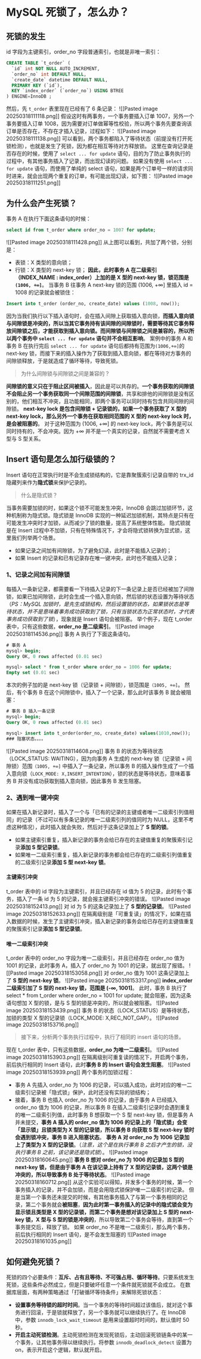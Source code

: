 # MySQL 死锁了，怎么办？
## 死锁的发生
id 字段为主键索引，order_no 字段普通索引，也就是非唯一索引：
```sql
CREATE TABLE `t_order` (
  `id` int NOT NULL AUTO_INCREMENT,
  `order_no` int DEFAULT NULL,
  `create_date` datetime DEFAULT NULL,
  PRIMARY KEY (`id`),
  KEY `index_order` (`order_no`) USING BTREE
) ENGINE=InnoDB ;
```
然后，先 `t_order` 表里现在已经有了 6 条记录：
![[Pasted image 20250318111118.png]]
假设这时有两事务，一个事务要插入订单 1007，另外一个事务要插入订单 1008，因为需要对订单做幂等性校验，所以两个事务先要查询该订单是否存在，不存在才插入记录，过程如下：
![[Pasted image 20250318111138.png]]
可以看到，两个事务都陷入了等待状态（前提没有打开死锁检测），也就是发生了死锁，因为都在相互等待对方释放锁。
这里在查询记录是否存在的时候，使用了 `select ... for update` 语句，目的为了防止事务执行的过程中，有其他事务插入了记录，而出现幻读的问题。
如果没有使用 `select ... for update` 语句，而使用了单纯的 select 语句，如果是两个订单号一样的请求同时进来，就会出现两个重复的订单，有可能出现幻读，如下图：
![[Pasted image 20250318111251.png]]
## 为什么会产生死锁？
事务 A 在执行下面这条语句的时候：
```sql
select id from t_order where order_no = 1007 for update;
```
![[Pasted image 20250318111428.png]]
从上图可以看到，共加了两个锁，分别是：
- 表锁：X 类型的意向锁；
- 行锁：X 类型的 next-key 锁；
**因此，此时事务 A 在二级索引（INDEX_NAME : index_order）上加的是 X 型的 next-key 锁，锁范围是`(1006, +∞]`**。
当事务 B 往事务 A  next-key 锁的范围 (1006, +∞] 里插入 id = 1008 的记录就会被锁住：
```sql
Insert into t_order (order_no, create_date) values (1008, now());
```
因为当我们执行以下插入语句时，会在插入间隙上获取插入意向锁，**而插入意向锁与间隙锁是冲突的，所以当其它事务持有该间隙的间隙锁时，需要等待其它事务释放间隙锁之后，才能获取到插入意向锁。而间隙锁与间隙锁之间是兼容的，所以所以两个事务中 `select ... for update` 语句并不会相互影响**。
案例中的事务 A 和事务 B 在执行完后 `select ... for update` 语句后都持有范围为`(1006,+∞]`的 next-key 锁，而接下来的插入操作为了获取到插入意向锁，都在等待对方事务的间隙锁释放，于是就造成了循环等待，导致死锁。
> 为什么间隙锁与间隙锁之间是兼容的？

**间隙锁的意义只在于阻止区间被插入**，因此是可以共存的。**一个事务获取的间隙锁不会阻止另一个事务获取同一个间隙范围的间隙锁**，共享和排他的间隙锁是没有区别的，他们相互不冲突，且功能相同，即两个事务可以同时持有包含共同间隙的间隙锁。
**next-key lock 是包含间隙锁 + 记录锁的，如果一个事务获取了 X 型的 next-key lock，那么另外一个事务在获取相同范围的 X 型的 next-key lock 时，是会被阻塞的**。
对于这种范围为 (1006, +∞] 的 next-key lock，两个事务是可以同时持有的，不会冲突。因为 +∞ 并不是一个真实的记录，自然就不需要考虑 X 型与 S 型关系。
## Insert 语句是怎么加行级锁的？
Insert 语句在正常执行时是不会生成锁结构的，它是靠聚簇索引记录自带的 trx_id 隐藏列来作为**隐式锁**来保护记录的。
> 什么是隐式锁？

当事务需要加锁的时，如果这个锁不可能发生冲突，InnoDB 会跳过加锁环节，这种机制称为隐式锁。隐式锁是 InnoDB 实现的一种延迟加锁机制，其特点是只有在可能发生冲突时才加锁，从而减少了锁的数量，提高了系统整体性能。
隐式锁就是在 Insert 过程中不加锁，只有在特殊情况下，才会将隐式锁转换为显式锁，这里我们列举两个场景。
- 如果记录之间加有间隙锁，为了避免幻读，此时是不能插入记录的；
- 如果 Insert 的记录和已有记录存在唯一键冲突，此时也不能插入记录；
### 1、记录之间加有间隙锁
每插入一条新记录，都需要看一下待插入记录的下一条记录上是否已经被加了间隙锁，如果已加间隙锁，此时会生成一个插入意向锁，然后锁的状态设置为等待状态（*PS：MySQL 加锁时，是先生成锁结构，然后设置锁的状态，如果锁状态是等待状态，并不是意味着事务成功获取到了锁，只有当锁状态为正常状态时，才代表事务成功获取到了锁*），现象就是 Insert 语句会被阻塞。
举个例子，现在 t_order 表中，只有这些数据，**order_no 是二级索引**。
![[Pasted image 20250318114536.png]]
事务 A 执行了下面这条语句。
```sql
# 事务 A
mysql> begin;
Query OK, 0 rows affected (0.01 sec)

mysql> select * from t_order where order_no = 1006 for update;
Empty set (0.01 sec)
```
本次的例子加的是 next-key 锁（记录锁 + 间隙锁），锁范围是`（1005, +∞]`。
然后，有个事务 B 在这个间隙锁中，插入了一个记录，那么此时该事务 B 就会被阻塞：
```sql
# 事务 B 插入一条记录
mysql> begin;
Query OK, 0 rows affected (0.01 sec)

mysql> insert into t_order(order_no, create_date) values(1010,now());
### 阻塞状态。。。。
```
![[Pasted image 20250318114608.png]]
事务 B 的状态为等待状态（LOCK_STATUS: WAITING），因为向事务 A 生成的 next-key 锁（记录锁 + 间隙锁）范围`（1005, +∞]` 中插入了一条记录，所以事务 B 的插入操作生成了一个插入意向锁（`LOCK_MODE: X,INSERT_INTENTION`），锁的状态是等待状态，意味着事务 B 并没有成功获取到插入意向锁，因此事务 B 发生阻塞。
### 2、遇到唯一键冲突
如果在插入新记录时，插入了一个与「已有的记录的主键或者唯一二级索引列值相同」的记录（不过可以有多条记录的唯一二级索引列的值同时为 NULL，这里不考虑这种情况），此时插入就会失败，然后对于这条记录加上了 **S 型的锁**。
- 如果主键索引重复，插入新记录的事务会给已存在的主键值重复的聚簇索引记录**添加 S 型记录锁**。
- 如果唯一二级索引重复，插入新记录的事务都会给已存在的二级索引列值重复的二级索引记录**添加 S 型 next-key 锁**。
#### 主键索引冲突
t_order 表中的 id 字段为主键索引，并且已经存在 id 值为 5 的记录，此时有个事务，插入了一条 id 为 5 的记录，就会报主键索引冲突的错误。
![[Pasted image 20250318152413.png]]
对 id 为 5 的这条记录加上了 **S 型的记录锁**。
![[Pasted image 20250318152633.png]]
在隔离级别是「可重复读」的情况下，如果在插入数据的时候，发生了主键索引冲突，插入新记录的事务会给已存在的主键值重复的聚簇索引记录**添加 S 型记录锁**。
#### 唯一二级索引冲突
t_order 表中的 order_no 字段为唯一二级索引，并且已经存在 order_no 值为 1001 的记录，此时事务 A，插入了 order_no 为 1001 的记录，就出现了报错。
![[Pasted image 20250318153058.png]]
对 order_no 值为 1001 这条记录加上了 **S 型的 next-key 锁**。
![[Pasted image 20250318153317.png]]
**index_order 二级索引加了 S 型的 next-key 锁，范围是 (-∞, 1001]**。
此时，事务 B 执行了 select * from t_order where order_no = 1001 for update;  就会阻塞，因为这条语句想加 X 型的锁，是与 S 型的锁是冲突的，所以就会被阻塞。
![[Pasted image 20250318153439.png]]
事务 B 的状态（LOCK_STATUS）是等待状态，加锁的类型 X 型的记录锁（LOCK_MODE: X,REC_NOT_GAP）。
![[Pasted image 20250318153716.png]]
> 接下来，分析两个事务执行过程中，执行了相同的 insert 语句的场景。

现在 t_order 表中，只有这些数据，**order_no 为唯一二级索引**。
![[Pasted image 20250318153903.png]]
在隔离级别可重复读的情况下，开启两个事务，前后执行相同的  Insert 语句，此时**事务 B 的  Insert 语句会发生阻塞**。
![[Pasted image 20250318153939.png]]
两个事务的加锁过程：
- 事务 A 先插入 order_no 为 1006 的记录，可以插入成功，此时对应的唯一二级索引记录被「隐式锁」保护，此时还没有实际的锁结构；
- 接着，事务 B 也插入 order_no 为 1006 的记录，由于事务 A 已经插入 order_no 值为 1006 的记录，所以事务 B 在插入二级索引记录时会遇到重复的唯一二级索引列值，此时事务 B 想获取一个 S 型 next-key 锁，但是事务 A 并未提交，**事务 A 插入的 order_no 值为 1006 的记录上的「隐式锁」会变「显示锁」且锁类型为  X 型的记录锁，所以事务 B 向获取 S 型 next-key 锁时会遇到锁冲突，事务 B 进入阻塞状态**。
**事务 A  对 order_no 为 1006 记录加上了类型为  X 型的记录锁**。（*注意，这个是在执行事务 B 之后才产生的锁，没执行事务 B 之前，该记录还是隐式锁*）。
![[Pasted image 20250318160645.png]]
**事务 B 想对 order_no 为 1006 的记录加 S 型的 next-key 锁，但是由于事务 A 在该记录上持有了 X 型的记录锁，这两个锁是冲突的，所以导致事务 B 处于等待状态**。
![[Pasted image 20250318160712.png]]
从这个实验可以得知，并发多个事务的时候，第一个事务插入的记录，并不会加锁，而是会用隐式锁保护唯一二级索引的记录。
但是当第一个事务还未提交的时候，有其他事务插入了与第一个事务相同的记录，第二个事务就会**被阻塞**，**因为此时第一事务插入的记录中的隐式锁会变为显示锁且类型是 X 型的记录锁，而第二个事务是想对该记录加上 S 型的 next-key 锁，X 型与 S 型的锁是冲突的**，所以导致第二个事务会等待，直到第一个事务提交后，释放了锁。
如果 order_no 不是唯一二级索引，那么两个事务，前后执行相同的  Insert 语句，是不会发生阻塞的
![[Pasted image 20250318161035.png]]
## 如何避免死锁？
死锁的四个必要条件：**互斥、占有且等待、不可强占用、循环等待**。只要系统发生死锁，这些条件必然成立，但是只要破坏任意一个条件就死锁就不会成立。
在数据库层面，有两种策略通过「打破循环等待条件」来解除死锁状态：
- **设置事务等待锁的超时时间**。当一个事务的等待时间超过该值后，就对这个事务进行回滚，于是锁就释放了，另一个事务就可以继续执行了。在 InnoDB 中，参数 `innodb_lock_wait_timeout` 是用来设置超时时间的，默认值时 50 秒。
- **开启主动死锁检测**。主动死锁检测在发现死锁后，主动回滚死锁链条中的某一个事务，让其他事务得以继续执行。将参数 `innodb_deadlock_detect` 设置为 on，表示开启这个逻辑，默认就开启。

